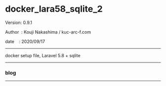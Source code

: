 ﻿# docker_lara58_sqlite_2

 Version: 0.9.1

 Author  : Kouji Nakashima / kuc-arc-f.com

 date    : 2020/09/17 

***

docker setup file, Laravel 5.8 + sqlite

***
### blog


***

